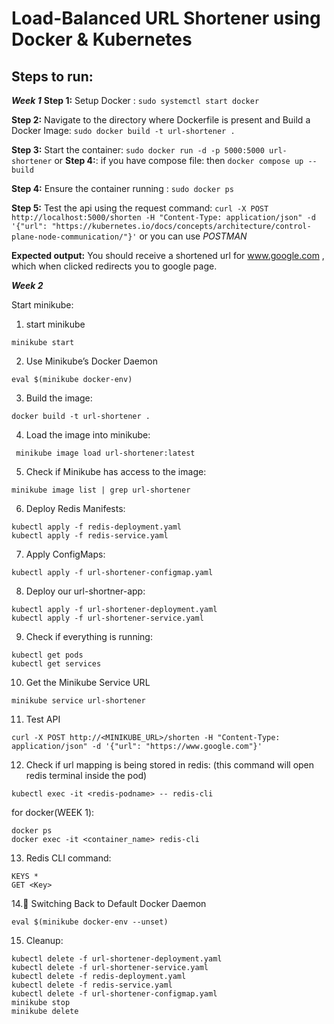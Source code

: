 # **Load-Balanced URL Shortener using Docker & Kubernetes**
## **Steps to run:**
***Week 1***
**Step 1:** Setup Docker : `sudo systemctl start docker`

**Step 2:** Navigate to the directory where Dockerfile is present and Build a Docker Image: `sudo docker build -t url-shortener .`

**Step 3:** Start the container: `sudo docker run -d -p 5000:5000 url-shortener`
or
**Step 4:**: if you have compose file: then `docker compose up --build`

**Step 4:** Ensure the container running : `sudo docker ps`

**Step 5:** Test the api using the request command: `curl -X POST http://localhost:5000/shorten -H "Content-Type: application/json" -d '{"url": "https://kubernetes.io/docs/concepts/architecture/control-plane-node-communication/"}'`
or you can use *POSTMAN*

**Expected output:** You should receive a shortened url for www.google.com , which when clicked redirects you to google page.

***Week 2***

Start minikube:

1. start minikube

```
minikube start
```

2. Use Minikube’s Docker Daemon

```
eval $(minikube docker-env)
```

3. Build the image:

```
docker build -t url-shortener .
```

4. Load the image into minikube:

```
 minikube image load url-shortener:latest
```

5. Check if Minikube has access to the image:

```
minikube image list | grep url-shortener
```

6. Deploy Redis Manifests:

```
kubectl apply -f redis-deployment.yaml
kubectl apply -f redis-service.yaml
```
7. Apply ConfigMaps:

```
kubectl apply -f url-shortener-configmap.yaml
```

8. Deploy our url-shortner-app:

```
kubectl apply -f url-shortener-deployment.yaml
kubectl apply -f url-shortener-service.yaml
```

9. Check if everything is running:

```
kubectl get pods
kubectl get services
```

10.  Get the Minikube Service URL

```
minikube service url-shortener
```

11. Test API

```
curl -X POST http://<MINIKUBE_URL>/shorten -H "Content-Type: application/json" -d '{"url": "https://www.google.com"}'
```
12. Check if url mapping is being stored in redis:
    (this command will open redis terminal inside the pod)
```
kubectl exec -it <redis-podname> -- redis-cli
```

for docker(WEEK 1):
```
docker ps
docker exec -it <container_name> redis-cli
```

13. Redis CLI command:
```
KEYS *
GET <Key>
```

14.🔄 Switching Back to Default Docker Daemon

```eval $(minikube docker-env --unset)```

15. Cleanup:
```
kubectl delete -f url-shortener-deployment.yaml
kubectl delete -f url-shortener-service.yaml
kubectl delete -f redis-deployment.yaml
kubectl delete -f redis-service.yaml
kubectl delete -f url-shortener-configmap.yaml
minikube stop
minikube delete
```
